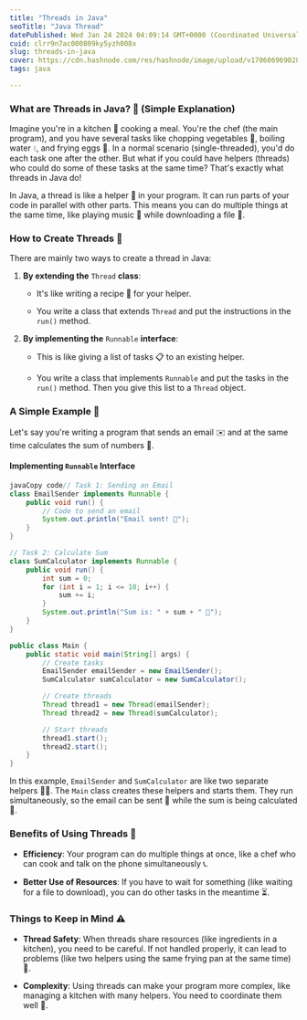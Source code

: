 ```yaml
---
title: "Threads in Java"
seoTitle: "Java Thread"
datePublished: Wed Jan 24 2024 04:09:14 GMT+0000 (Coordinated Universal Time)
cuid: clrr9n7ac000809ky5yzh008x
slug: threads-in-java
cover: https://cdn.hashnode.com/res/hashnode/image/upload/v1706069690280/7809eaa3-4c7a-4df4-a121-3d2ba5bed430.png
tags: java

---
```


### **What are Threads in Java? 🧵 (Simple Explanation)**

Imagine you're in a kitchen 🍳 cooking a meal. You're the chef (the main program), and you have several tasks like chopping vegetables 🥕, boiling water 💧, and frying eggs 🍳. In a normal scenario (single-threaded), you'd do each task one after the other. But what if you could have helpers (threads) who could do some of these tasks at the same time? That's exactly what threads in Java do!

In Java, a thread is like a helper 👥 in your program. It can run parts of your code in parallel with other parts. This means you can do multiple things at the same time, like playing music 🎵 while downloading a file 💾.

### **How to Create Threads 🚀**

There are mainly two ways to create a thread in Java:

1. **By extending the** `Thread` **class**:
    
    * It's like writing a recipe 📝 for your helper.
        
    * You write a class that extends `Thread` and put the instructions in the `run()` method.
        
2. **By implementing the** `Runnable` **interface**:
    
    * This is like giving a list of tasks 📋 to an existing helper.
        
    * You write a class that implements `Runnable` and put the tasks in the `run()` method. Then you give this list to a `Thread` object.
        

### **A Simple Example 🌟**

Let's say you're writing a program that sends an email ✉️ and at the same time calculates the sum of numbers 🔢.

#### Implementing `Runnable` Interface

```java
javaCopy code// Task 1: Sending an Email
class EmailSender implements Runnable {
    public void run() {
        // Code to send an email
        System.out.println("Email sent! 📧");
    }
}

// Task 2: Calculate Sum
class SumCalculator implements Runnable {
    public void run() {
        int sum = 0;
        for (int i = 1; i <= 10; i++) {
            sum += i;
        }
        System.out.println("Sum is: " + sum + " 🧮");
    }
}

public class Main {
    public static void main(String[] args) {
        // Create tasks
        EmailSender emailSender = new EmailSender();
        SumCalculator sumCalculator = new SumCalculator();

        // Create threads
        Thread thread1 = new Thread(emailSender);
        Thread thread2 = new Thread(sumCalculator);

        // Start threads
        thread1.start();
        thread2.start();
    }
}
```

In this example, `EmailSender` and `SumCalculator` are like two separate helpers 👥👥. The `Main` class creates these helpers and starts them. They run simultaneously, so the email can be sent 🚀 while the sum is being calculated 🧠.

### **Benefits of Using Threads 🎉**

* **Efficiency**: Your program can do multiple things at once, like a chef who can cook and talk on the phone simultaneously 📞.
    
* **Better Use of Resources**: If you have to wait for something (like waiting for a file to download), you can do other tasks in the meantime ⏳.
    

### **Things to Keep in Mind ⚠️**

* **Thread Safety**: When threads share resources (like ingredients in a kitchen), you need to be careful. If not handled properly, it can lead to problems (like two helpers using the same frying pan at the same time) 🍳.
    
* **Complexity**: Using threads can make your program more complex, like managing a kitchen with many helpers. You need to coordinate them well 🤹.